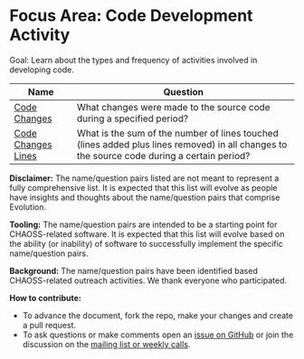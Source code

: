# Focus Area: Code Development Activity

Goal: Learn about the types and frequency of activities involved in developing code.

Name | Question
--- | ---
[Code Changes](../metrics/Code_Changes.md) | What changes were made to the source code during a specified period?
[Code Changes Lines](../metrics/Code_Changes_Lines.md) | What is the sum of the number of lines touched (lines added plus lines removed) in all changes to the source code during a certain period?

**Disclaimer:**
The name/question pairs listed are not meant to represent a fully comprehensive list. It is expected that this list will evolve as people have insights and thoughts about the name/question pairs that comprise Evolution.

**Tooling:**
The name/question pairs are intended to be a starting point for CHAOSS-related software. It is expected that this list will evolve based on the ability (or inability) of software to successfully implement the specific name/question pairs.

**Background:**
The name/question pairs have been identified based CHAOSS-related outreach activities. We thank everyone who participated.

**How to contribute:**
- To advance the document, fork the repo, make your changes and create a pull request.
- To ask questions or make comments open an [issue on GitHub][issue] or join the discussion on the [mailing list or weekly calls](https://chaoss.community/participate/).

[issue]: https://github.com/chaoss/evolution/issues